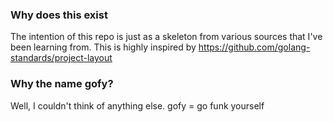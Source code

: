 ### Why does this exist

The intention of this repo is just as a skeleton from various sources that I've been learning from. This is highly inspired by https://github.com/golang-standards/project-layout

### Why the name gofy?

Well, I couldn't think of anything else. gofy = go funk yourself

